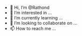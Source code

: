 - 👋 Hi, I’m @Rathond
- 👀 I’m interested in ...
- 🌱 I’m currently learning ...
- 💞️ I’m looking to collaborate on ...
- 📫 How to reach me ...

<!---
Rathond/Rathond is a ✨ special ✨ repository because its `README.md` (this file) appears on your GitHub profile.
You can click the Preview link to take a look at your changes.
--->
